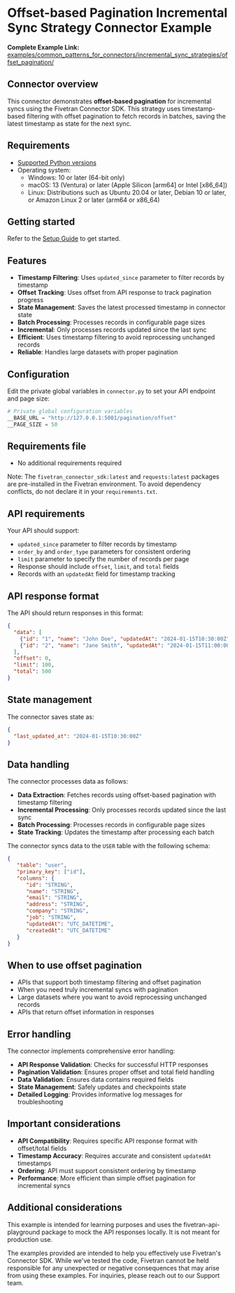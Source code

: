 # Offset-based Pagination Incremental Sync Strategy Connector Example

**Complete Example Link:** [examples/common_patterns_for_connectors/incremental_sync_strategies/offset_pagination/](https://github.com/fivetran/fivetran_connector_sdk/tree/main/examples/common_patterns_for_connectors/incremental_sync_strategies/offset_pagination/)

## Connector overview

This connector demonstrates **offset-based pagination** for incremental syncs using the Fivetran Connector SDK. This strategy uses timestamp-based filtering with offset pagination to fetch records in batches, saving the latest timestamp as state for the next sync.

## Requirements

* [Supported Python versions](https://github.com/fivetran/fivetran_connector_sdk/blob/main/README.md#requirements)   
* Operating system:
  * Windows: 10 or later (64-bit only)
  * macOS: 13 (Ventura) or later (Apple Silicon [arm64] or Intel [x86_64])
  * Linux: Distributions such as Ubuntu 20.04 or later, Debian 10 or later, or Amazon Linux 2 or later (arm64 or x86_64)

## Getting started

Refer to the [Setup Guide](https://fivetran.com/docs/connectors/connector-sdk/setup-guide) to get started.

## Features

- **Timestamp Filtering**: Uses `updated_since` parameter to filter records by timestamp
- **Offset Tracking**: Uses offset from API response to track pagination progress
- **State Management**: Saves the latest processed timestamp in connector state
- **Batch Processing**: Processes records in configurable page sizes
- **Incremental**: Only processes records updated since the last sync
- **Efficient**: Uses timestamp filtering to avoid reprocessing unchanged records
- **Reliable**: Handles large datasets with proper pagination

## Configuration

Edit the private global variables in `connector.py` to set your API endpoint and page size:

```python
# Private global configuration variables
__BASE_URL = "http://127.0.0.1:5001/pagination/offset"
__PAGE_SIZE = 50
```

## Requirements file

* No additional requirements required

Note: The `fivetran_connector_sdk:latest` and `requests:latest` packages are pre-installed in the Fivetran environment. To avoid dependency conflicts, do not declare it in your `requirements.txt`.

## API requirements

Your API should support:
- `updated_since` parameter to filter records by timestamp
- `order_by` and `order_type` parameters for consistent ordering
- `limit` parameter to specify the number of records per page
- Response should include `offset`, `limit`, and `total` fields
- Records with an `updatedAt` field for timestamp tracking

## API response format

The API should return responses in this format:
```json
{
  "data": [
    {"id": "1", "name": "John Doe", "updatedAt": "2024-01-15T10:30:00Z", ...},
    {"id": "2", "name": "Jane Smith", "updatedAt": "2024-01-15T11:00:00Z", ...}
  ],
  "offset": 0,
  "limit": 100,
  "total": 500
}
```

## State management

The connector saves state as:
```json
{
  "last_updated_at": "2024-01-15T10:30:00Z"
}
```

## Data handling

The connector processes data as follows:
- **Data Extraction**: Fetches records using offset-based pagination with timestamp filtering
- **Incremental Processing**: Only processes records updated since the last sync
- **Batch Processing**: Processes records in configurable page sizes
- **State Tracking**: Updates the timestamp after processing each batch

The connector syncs data to the `USER` table with the following schema:

```json
{
   "table": "user",
   "primary_key": ["id"],
   "columns": {
      "id": "STRING",
      "name": "STRING",
      "email": "STRING",
      "address": "STRING",
      "company": "STRING",
      "job": "STRING",
      "updatedAt": "UTC_DATETIME",
      "createdAt": "UTC_DATETIME"
   }
}
```

## When to use offset pagination

- APIs that support both timestamp filtering and offset pagination
- When you need truly incremental syncs with pagination
- Large datasets where you want to avoid reprocessing unchanged records
- APIs that return offset information in responses

## Error handling

The connector implements comprehensive error handling:
- **API Response Validation**: Checks for successful HTTP responses
- **Pagination Validation**: Ensures proper offset and total field handling
- **Data Validation**: Ensures data contains required fields
- **State Management**: Safely updates and checkpoints state
- **Detailed Logging**: Provides informative log messages for troubleshooting

## Important considerations

- **API Compatibility**: Requires specific API response format with offset/total fields
- **Timestamp Accuracy**: Requires accurate and consistent `updatedAt` timestamps
- **Ordering**: API must support consistent ordering by timestamp
- **Performance**: More efficient than simple offset pagination for incremental syncs

## Additional considerations

This example is intended for learning purposes and uses the fivetran-api-playground package to mock the API responses locally. It is not meant for production use.

The examples provided are intended to help you effectively use Fivetran's Connector SDK. While we've tested the code, Fivetran cannot be held responsible for any unexpected or negative consequences that may arise from using these examples. For inquiries, please reach out to our Support team. 
